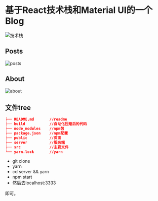 # 基于React技术栈和Material UI的一个Blog

![技术栈](http://ozar6ogjb.bkt.clouddn.com/projectblog.png)

## Posts

![posts](http://ozar6ogjb.bkt.clouddn.com/poats.png)

## About

![about](http://ozar6ogjb.bkt.clouddn.com/about.png)

## 文件tree

``` json
├── README.md       //readme
├── build           //自动化压缩后的代码
├── node_modules    //npm包
├── package.json    //npm配置
├── public          //页面
├── server          //服务端
├── src             //主要文件
└── yarn.lock       //yarn
```

- git clone
- yarn
- cd server && yarn
- npm start
- 然后去localhost:3333

即可。
